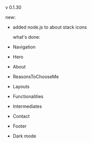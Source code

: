 v 0.1.30

new:

- added node.js to about stack icons

  what's done:

- Navigation
- Hero
- About
- ReasonsToChooseMe
- Layouts
- Functionalities
- Intermediates
- Contact
- Footer
- Dark mode
